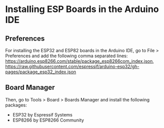 # Installing ESP Boards in the Arduino IDE

## Preferences
For installing the ESP32 and ESP82 boards in the Arduino IDE, go to File > Preferences and add the following comma separated lines:
https://arduino.esp8266.com/stable/package_esp8266com_index.json, https://raw.githubusercontent.com/espressif/arduino-esp32/gh-pages/package_esp32_index.json

## Board Manager
Then, go to Tools > Board > Boards Manager and install the following packages:
- ESP32 by Espressif Systems
- ESP8266 by ESP8266 Community
